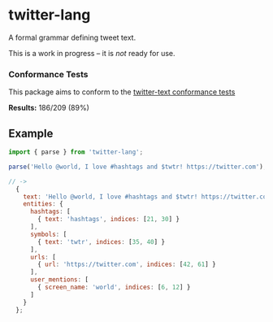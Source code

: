 # twitter-lang

A formal grammar defining tweet text.

This is a work in progress – it is *not* ready for use. 

### Conformance Tests
This package aims to conform to the [twitter-text conformance tests](https://github.com/twitter/twitter-text/tree/2143a72d3da6bca49dc2f6d5c2df7d539d191cab/conformance)

**Results:** 186/209 (89%)

## Example

```javascript
import { parse } from 'twitter-lang';

parse('Hello @world, I love #hashtags and $twtr! https://twitter.com');

// ->
  {
    text: 'Hello @world, I love #hashtags and $twtr! https://twitter.com',
    entities: {
      hashtags: [
        { text: 'hashtags', indices: [21, 30] }
      ],
      symbols: [
        { text: 'twtr', indices: [35, 40] }
      ],
      urls: [
        { url: 'https://twitter.com', indices: [42, 61] }
      ],
      user_mentions: [
        { screen_name: 'world', indices: [6, 12] }
      ]
    }
  };

```
